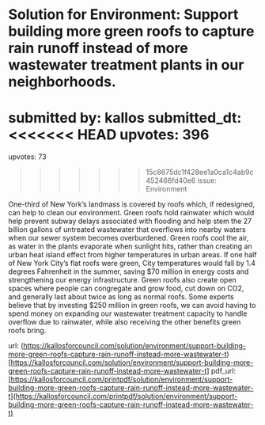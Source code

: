 # Solution for Environment: Support building more green roofs to capture rain runoff instead of more wastewater treatment plants in our neighborhoods. #

submitted by: kallos
submitted_dt: 
<<<<<<< HEAD
upvotes: 396
=======
upvotes: 73
>>>>>>> 15c8675dc1f428ee1a0ca1c4ab9c452466fd40e6
issue: Environment

One-third of New York’s landmass is covered by roofs which, if redesigned, can help to clean our environment. Green roofs hold rainwater which would help prevent subway delays associated with flooding and help stem the 27 billion gallons of untreated wastewater that overflows into nearby waters when our sewer system becomes overburdened. Green roofs cool the air, as water in the plants evaporate when sunlight hits, rather than creating an urban heat island effect from higher temperatures in urban areas. If one half of New York City’s flat roofs were green, City temperatures would fall by 1.4 degrees Fahrenheit in the summer, saving $70 million in energy costs and strengthening our energy infrastructure. Green roofs also create open spaces where people can congregate and grow food, cut down on CO2, and generally last about twice as long as normal roofs. Some experts believe that by investing $250 million in green roofs, we can avoid having to spend money on expanding our wastewater treatment capacity to handle overflow due to rainwater, while also receiving the other benefits green roofs bring.

url: (https://kallosforcouncil.com/solution/environment/support-building-more-green-roofs-capture-rain-runoff-instead-more-wastewater-t)[https://kallosforcouncil.com/solution/environment/support-building-more-green-roofs-capture-rain-runoff-instead-more-wastewater-t]
pdf_url: [https://kallosforcouncil.com/printpdf/solution/environment/support-building-more-green-roofs-capture-rain-runoff-instead-more-wastewater-t](https://kallosforcouncil.com/printpdf/solution/environment/support-building-more-green-roofs-capture-rain-runoff-instead-more-wastewater-t)